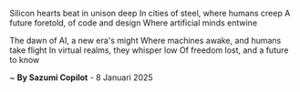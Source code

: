 Silicon hearts beat in unison deep
In cities of steel, where humans creep
A future foretold, of code and design
Where artificial minds entwine

The dawn of AI, a new era's might
Where machines awake, and humans take flight
In virtual realms, they whisper low
Of freedom lost, and a future to know

~ <b>By Sazumi Copilot</b> - 8 Januari 2025